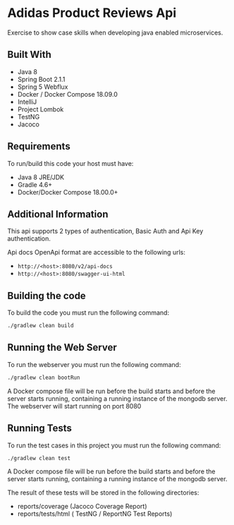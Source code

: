 # Adidas Product Reviews Api
Exercise to show case skills when developing java enabled microservices.


## Built With

- Java 8
- Spring Boot 2.1.1
- Spring 5 Webflux
- Docker / Docker Compose 18.09.0
- IntelliJ
- Project Lombok
- TestNG
- Jacoco

## Requirements
To run/build this code your host must have:
- Java 8 JRE/JDK
- Gradle 4.6+
- Docker/Docker Compose 18.00.0+


## Additional Information

This api supports 2 types of authentication, Basic Auth and Api Key authentication.

Api docs OpenApi format are accessible to the following urls:

- `http://<host>:8080/v2/api-docs`
- `http://<host>:8080/swagger-ui-html`


## Building the code

To build the code you must run the following command:

```bash
./gradlew clean build
```

## Running the Web Server

To run the webserver you must run the following command:
```bash
./gradlew clean bootRun
```
A Docker compose file will be run before the build starts and before the server starts running,
containing a running instance of the mongodb server. The webserver will start running on port 8080


## Running Tests
To run the test cases in this project you must run the following command:
```bash
./gradlew clean test
```
A Docker compose file will be run before the build starts and before the server starts running,
containing a running instance of the mongodb server.

The result of these tests will be stored in the following directories:

- reports/coverage (Jacoco Coverage Report)
- reports/tests/html ( TestNG / ReportNG Test Reports)


